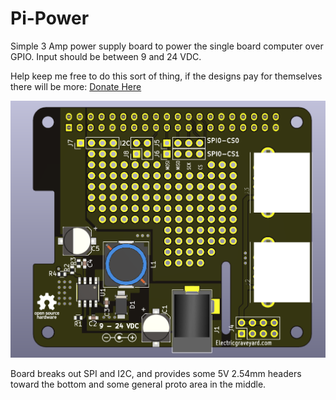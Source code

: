 # Pi-Power

Simple 3 Amp power supply board to power the single board computer over GPIO.  Input should be between 9 and 24 VDC.

Help keep me free to do this sort of thing, if the designs pay for themselves there will be more:
[Donate Here][paypal]

[paypal]: https://www.paypal.com/cgi-bin/webscr?cmd=_s-xclick&hosted_button_id=6JRRCSB28828Y&source=url

![Image](https://github.com/Tonymac32/Pi-Power/blob/master/images/board.PNG "board")

Board breaks out SPI and I2C, and provides some 5V 2.54mm headers toward the bottom and some general proto area in the middle.
